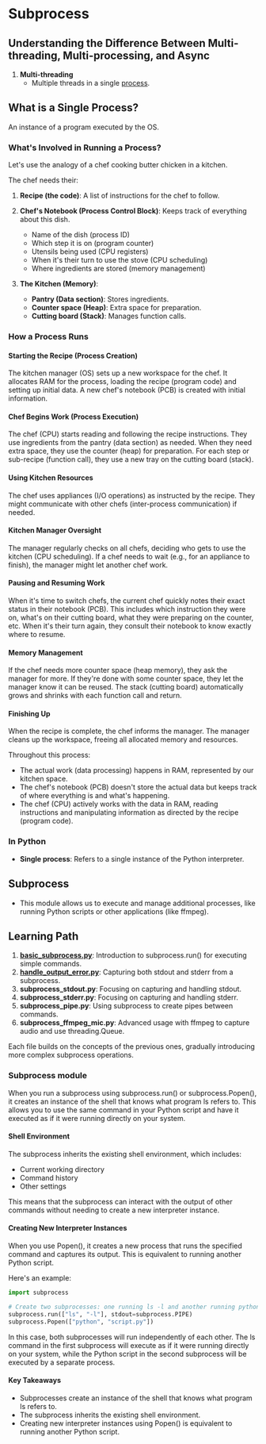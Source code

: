 # Subprocess

## Understanding the Difference Between Multi-threading, Multi-processing, and Async

1. **Multi-threading**
   - Multiple threads in a single [process](#what-is-a-single-process).

## What is a Single Process?

An instance of a program executed by the OS.

### What's Involved in Running a Process?

Let's use the analogy of a chef cooking butter chicken in a kitchen.

The chef needs their:
1. **Recipe (the code)**: A list of instructions for the chef to follow.
2. **Chef's Notebook (Process Control Block)**: Keeps track of everything about this dish.
   - Name of the dish (process ID)
   - Which step it is on (program counter)
   - Utensils being used (CPU registers)
   - When it's their turn to use the stove (CPU scheduling)
   - Where ingredients are stored (memory management)

3. **The Kitchen (Memory)**:
   - **Pantry (Data section)**: Stores ingredients.
   - **Counter space (Heap)**: Extra space for preparation.
   - **Cutting board (Stack)**: Manages function calls.

### How a Process Runs

#### Starting the Recipe (Process Creation)

The kitchen manager (OS) sets up a new workspace for the chef.
It allocates RAM for the process, loading the recipe (program code) and setting up initial data.
A new chef's notebook (PCB) is created with initial information.

#### Chef Begins Work (Process Execution)

The chef (CPU) starts reading and following the recipe instructions.
They use ingredients from the pantry (data section) as needed.
When they need extra space, they use the counter (heap) for preparation.
For each step or sub-recipe (function call), they use a new tray on the cutting board (stack).

#### Using Kitchen Resources

The chef uses appliances (I/O operations) as instructed by the recipe.
They might communicate with other chefs (inter-process communication) if needed.

#### Kitchen Manager Oversight

The manager regularly checks on all chefs, deciding who gets to use the kitchen (CPU scheduling).
If a chef needs to wait (e.g., for an appliance to finish), the manager might let another chef work.

#### Pausing and Resuming Work

When it's time to switch chefs, the current chef quickly notes their exact status in their notebook (PCB).
This includes which instruction they were on, what's on their cutting board, what they were preparing on the counter, etc.
When it's their turn again, they consult their notebook to know exactly where to resume.

#### Memory Management

If the chef needs more counter space (heap memory), they ask the manager for more.
If they're done with some counter space, they let the manager know it can be reused.
The stack (cutting board) automatically grows and shrinks with each function call and return.

#### Finishing Up

When the recipe is complete, the chef informs the manager.
The manager cleans up the workspace, freeing all allocated memory and resources.

Throughout this process:
- The actual work (data processing) happens in RAM, represented by our kitchen space.
- The chef's notebook (PCB) doesn't store the actual data but keeps track of where everything is and what's happening.
- The chef (CPU) actively works with the data in RAM, reading instructions and manipulating information as directed by the recipe (program code).

### In Python

- **Single process**: Refers to a single instance of the Python interpreter.

## Subprocess

- This module allows us to execute and manage additional processes, like running Python scripts or other applications (like ffmpeg).

## Learning Path

1. **[basic_subprocess.py](basic_subprocess.py)**: Introduction to subprocess.run() for executing simple commands.
2. **[handle_output_error.py](handling_output_error.py)**: Capturing both stdout and stderr from a subprocess.
3. **subprocess_stdout.py**: Focusing on capturing and handling stdout.
4. **subprocess_stderr.py**: Focusing on capturing and handling stderr.
5. **subprocess_pipe.py**: Using subprocess to create pipes between commands.
6. **subprocess_ffmpeg_mic.py**: Advanced usage with ffmpeg to capture audio and use threading.Queue.

Each file builds on the concepts of the previous ones, gradually introducing more complex subprocess operations.

### Subprocess module

When you run a subprocess using subprocess.run() or subprocess.Popen(), it creates an instance of the shell that knows what program ls refers to. This allows you to use the same command in your Python script and have it executed as if it were running directly on your system.

#### Shell Environment

The subprocess inherits the existing shell environment, which includes:

- Current working directory
- Command history
- Other settings

This means that the subprocess can interact with the output of other commands without needing to create a new interpreter instance.

#### Creating New Interpreter Instances

When you use Popen(), it creates a new process that runs the specified command and captures its output. This is equivalent to running another Python script.

Here's an example:

```python
import subprocess

# Create two subprocesses: one running ls -l and another running python script
subprocess.run(["ls", "-l"], stdout=subprocess.PIPE)
subprocess.Popen(["python", "script.py"])
```

In this case, both subprocesses will run independently of each other. The ls command in the first subprocess will execute as if it were running directly on your system, while the Python script in the second subprocess will be executed by a separate process.

#### Key Takeaways

- Subprocesses create an instance of the shell that knows what program ls refers to.
- The subprocess inherits the existing shell environment.
- Creating new interpreter instances using Popen() is equivalent to running another Python script.
